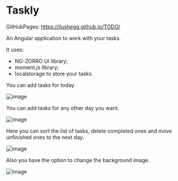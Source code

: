 # Taskly

GitHubPages: 
https://ilushegg.github.io/TODO/

An Angular application to work with your tasks.

It uses:
- NG-ZORRO UI library;
- moment.js library;
- localstorage to store your tasks.

You can add tasks for today.

![image](https://user-images.githubusercontent.com/87064924/219952459-d1445fa9-0d07-447b-a488-7db355e56696.png)

You can add tasks for any other day you want.

![image](https://user-images.githubusercontent.com/87064924/219952565-c97face9-eb9d-4fc7-a97b-e544a4ed66d9.png)

Here you can sort the list of tasks, delete completed ones and move unfinished ones to the next day.

![image](https://user-images.githubusercontent.com/87064924/219952599-ea931018-48dd-4fae-99ea-38b4438e5ec3.png)

Also you have the option to change the background image.

![image](https://user-images.githubusercontent.com/87064924/219952818-c7d32884-dbd0-4085-88f9-d2d0debc706e.png)

